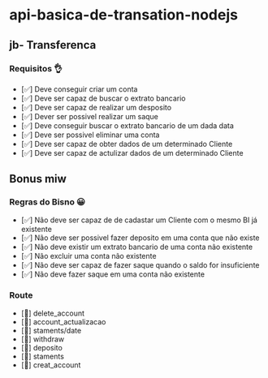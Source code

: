 # api-basica-de-transation-nodejs

## jb- Transferenca

### Requisitos 👌

- [✅] Deve conseguir criar um conta 
- [✅] Deve ser capaz de buscar o extrato bancario 
- [✅] Deve ser capaz de realizar um desposito
- [✅] Dever ser possivel realizar um saque
- [✅] Deve conseguir buscar o extrato bancario de um dada data
- [✅] Deve ser possivel eliminar uma conta
- [✅] Deve ser capaz de obter dados de um determinado Cliente
- [✅] Deve ser capaz de actulizar dados de um determinado Cliente

## Bonus miw


### Regras do Bisno 😀

- [✅] Não deve ser capaz de de cadastar um Cliente com o mesmo BI já existente
- [✅] Não deve ser possivel fazer deposito em uma conta que não existe
- [✅] Não deve existir um extrato bancario de uma conta não existente 
- [✅] Não excluir uma conta não existente
- [✅] Não deve ser capaz de fazer saque quando o saldo for insuficiente
- [✅] Não deve fazer saque em uma conta não existente

### Route
- [🚀] delete_account
- [🚀] account_actualizacao
- [🚀] staments/date
- [🚀] withdraw
- [🚀] deposito
- [🚀] staments
- [🚀] creat_account
